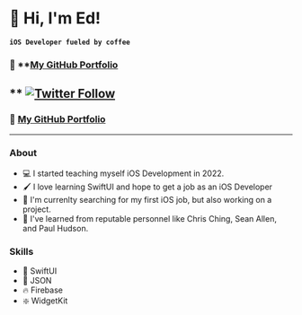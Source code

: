 # 👋 Hi, I'm Ed!

**`iOS Developer fueled by coffee`**


### 💼 **[My GitHub Portfolio](https://github.com/sourkraut1991/iOS-Developer-Portfolio)
** [![Twitter Follow](https://img.shields.io/twitter/follow/EdKraus31?logo=twitter&style=for-the-badge)](https://twitter.com/EdKraus31)
---

### 💼 **[My GitHub Portfolio](https://github.com/sourkraut1991/iOS-Developer-Portfolio)**
---

### About
- 💻 I started teaching myself iOS Development in 2022.
- 🖌️ I love learning SwiftUI and hope to get a job as an iOS Developer
- 👀 I'm currenlty searching for my first iOS job, but also working on a project.
- 🌱 I've learned from reputable personnel like Chris Ching, Sean Allen, and Paul Hudson.


 ### Skills
- 🎨 SwiftUI
- 💽 JSON
- 🔥 Firebase
- ❇️ WidgetKit


<!--
**sourkraut1991/sourkraut1991** is a ✨ _special_ ✨ repository because its `README.md` (this file) appears on your GitHub profile.

Here are some ideas to get you started:

- 🔭 I’m currently working on ...
- 🌱 I’m currently learning ...
- 👯 I’m looking to collaborate on ...
- 🤔 I’m looking for help with ...
- 💬 Ask me about ...
- 📫 How to reach me: ...
- 😄 Pronouns: ...
- ⚡ Fun fact: ...
-->
